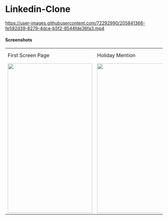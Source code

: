 # Linkedin-Clone


https://user-images.githubusercontent.com/72292990/205841366-fe592d39-8279-4dce-b5f2-8544fde36fa3.mp4

<h4>Screenshots </h4>
<!-- 
![image](https://drive.google.com/uc?export=view&id=1ExxMtAeMdfjbxt0BStiqTBcYGPcA0KiQ)
![image](https://drive.google.com/uc?export=view&id=1iFRJQSYfqATVtT1ZQZY2tj1QLGDHYYBn)
![image](https://drive.google.com/uc?export=view&id=1v-24Iu6iGKSlno7_rY-jWEiwERYKNpi3)
![image](https://drive.google.com/uc?export=view&id=14aGBG3dDDCqMIl0aHWvdx730qRnKPq6C)
![image](https://drive.google.com/uc?export=view&id=1zk7Nphus98g3GsiIk3kCPx6uRgTIMfLm) -->
<table>
  <tr>
    <td>First Screen Page</td>
     <td>Holiday Mention</td>
     <td>Present day in purple and selected day in pink</td>
  </tr>
  <tr>
    <td><img src="https://drive.google.com/uc?export=view&id=1ExxMtAeMdfjbxt0BStiqTBcYGPcA0KiQ" width=270 height=480></td> 
    <td><img src="https://drive.google.com/uc?export=view&id=1ExxMtAeMdfjbxt0BStiqTBcYGPcA0KiQ" width=270 height=480></td>
     <td><img src="https://drive.google.com/uc?export=view&id=1ExxMtAeMdfjbxt0BStiqTBcYGPcA0KiQ" width=270 height=480></td>

  </tr>
 </table>
